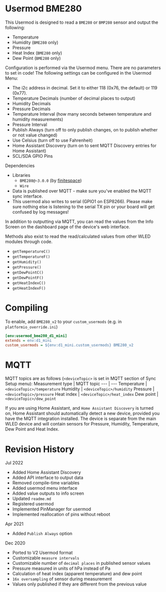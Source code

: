 # Usermod BME280
This Usermod is designed to read a `BME280` or `BMP280` sensor and output the following:
- Temperature
- Humidity (`BME280` only)
- Pressure
- Heat Index (`BME280` only)
- Dew Point (`BME280` only)

Configuration is performed via the Usermod menu.  There are no parameters to set in code!  The following settings can be configured in the Usermod Menu:
- The i2c address in decimal. Set it to either 118 (0x76, the default) or 119 (0x77).
- Temperature Decimals (number of decimal places to output)
- Humidity Decimals
- Pressure Decimals
- Temperature Interval (how many seconds between temperature and humidity measurements)
- Pressure Interval
- Publish Always (turn off to only publish changes, on to publish whether or not value changed)
- Use Celsius (turn off to use Fahrenheit)
- Home Assistant Discovery (turn on to sent MQTT Discovery entries for Home Assistant)
- SCL/SDA GPIO Pins

Dependencies
- Libraries
  - `BME280@~3.0.0` (by [finitespace](https://github.com/finitespace/BME280))
  - `Wire`
- Data is published over MQTT - make sure you've enabled the MQTT sync interface.
- This usermod also writes to serial (GPIO1 on ESP8266). Please make sure nothing else is listening to the serial TX pin or your board will get confused by log messages!

In addition to outputting via MQTT, you can read the values from the Info Screen on the dashboard page of the device's web interface.

Methods also exist to read the read/calculated values from other WLED modules through code.
- `getTemperatureC()`
- `getTemperatureF()`
- `getHumidity()`
- `getPressure()`
- `getDewPointC()`
- `getDewPointF()`
- `getHeatIndexC()`
- `getHeatIndexF()`

# Compiling

To enable, add `BME280_v2` to your `custom_usermods`  (e.g. in `platformio_override.ini`)
```ini
[env:usermod_bme280_d1_mini]
extends = env:d1_mini
custom_usermods = ${env:d1_mini.custom_usermods} BME280_v2
```


# MQTT
MQTT topics are as follows (`<deviceTopic>` is set in MQTT section of Sync Setup menu):
Measurement type | MQTT topic
--- | ---
Temperature | `<deviceTopic>/temperature`
Humidity | `<deviceTopic>/humidity`
Pressure | `<deviceTopic>/pressure`
Heat index | `<deviceTopic>/heat_index`
Dew point | `<deviceTopic>/dew_point`

If you are using Home Assistant, and `Home Assistant Discovery` is turned on, Home Assistant should automatically detect a new device, provided you have the MQTT integration installed.  The device is separate from the main WLED device and will contain sensors for Pressure, Humidity, Temperature, Dew Point and Heat Index.

# Revision History
Jul 2022
- Added Home Assistant Discovery
- Added API interface to output data
- Removed compile-time variables
- Added usermod menu interface
- Added value outputs to info screen
- Updated `readme.md`
- Registered usermod
- Implemented PinManager for usermod
- Implemented reallocation of pins without reboot

Apr 2021
- Added `Publish Always` option

Dec 2020
- Ported to V2 Usermod format
- Customizable `measure intervals`
- Customizable number of `decimal places` in published sensor values
- Pressure measured in units of hPa instead of Pa
- Calculation of heat index (apparent temperature) and dew point
- `16x oversampling` of sensor during measurement
- Values only published if they are different from the previous value
